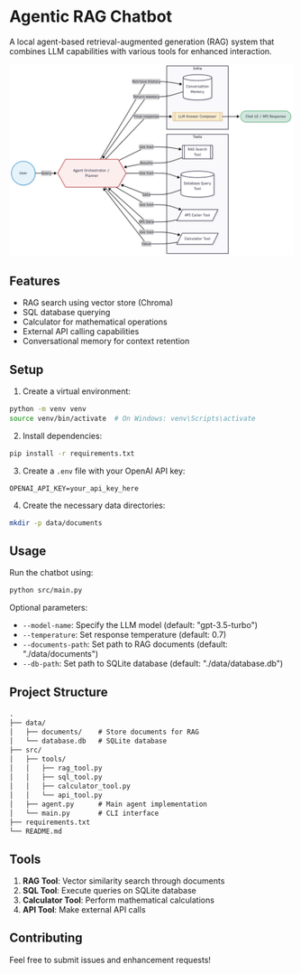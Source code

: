 # Agentic RAG Chatbot



A local agent-based retrieval-augmented generation (RAG) system that combines LLM capabilities with various tools for enhanced interaction.

![Architecture Diagram](./Agentic%20RAG.png)

## Features

- RAG search using vector store (Chroma)
- SQL database querying
- Calculator for mathematical operations
- External API calling capabilities
- Conversational memory for context retention

## Setup

1. Create a virtual environment:

```bash
python -m venv venv
source venv/bin/activate  # On Windows: venv\Scripts\activate
```

2. Install dependencies:

```bash
pip install -r requirements.txt
```

3. Create a `.env` file with your OpenAI API key:

```
OPENAI_API_KEY=your_api_key_here
```

4. Create the necessary data directories:

```bash
mkdir -p data/documents
```

## Usage

Run the chatbot using:

```bash
python src/main.py
```

Optional parameters:

- `--model-name`: Specify the LLM model (default: "gpt-3.5-turbo")
- `--temperature`: Set response temperature (default: 0.7)
- `--documents-path`: Set path to RAG documents (default: "./data/documents")
- `--db-path`: Set path to SQLite database (default: "./data/database.db")

## Project Structure

```
.
├── data/
│   ├── documents/    # Store documents for RAG
│   └── database.db   # SQLite database
├── src/
│   ├── tools/
│   │   ├── rag_tool.py
│   │   ├── sql_tool.py
│   │   ├── calculator_tool.py
│   │   └── api_tool.py
│   ├── agent.py      # Main agent implementation
│   └── main.py       # CLI interface
├── requirements.txt
└── README.md
```

## Tools

1. **RAG Tool**: Vector similarity search through documents
2. **SQL Tool**: Execute queries on SQLite database
3. **Calculator Tool**: Perform mathematical calculations
4. **API Tool**: Make external API calls

## Contributing

Feel free to submit issues and enhancement requests!
